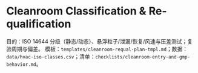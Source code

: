 # Cleanroom Classification & Re-qualification

目的：ISO 14644 分级（静态/动态）、悬浮粒子/泄漏/恢复/风速与压差测试；复验周期与偏差。
模板：`templates/cleanroom-requal-plan-tmpl.md`；数据：`data/hvac-iso-classes.csv`；清单：`checklists/cleanroom-entry-and-gmp-behavior.md`。

